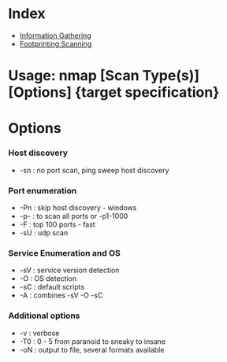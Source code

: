 # Index
- [Information Gathering](../INE_EJPTv2/Information_Gathering.md#Tools)
- [Footprinting Scanning](../INE_EJPTv2/Footprinting_Scanning.md#Tools)

# Usage: nmap \[Scan Type(s)\] \[Options\] {target specification}

# Options
### Host discovery
- -sn : no port scan, ping sweep host discovery
### Port enumeration
- -Pn : skip host discovery - windows
- -p- : to scan all ports or -p1-1000
- -F : top 100 ports - fast
- -sU : udp scan
### Service Enumeration and OS
- -sV : service version detection
- -O : OS detection
- -sC : default scripts
- -A : combines -sV -O -sC
### Additional options
- -v : verbose
- -T0 : 0 - 5 from paranoid to sneaky to insane
- -oN : output to file, several formats available